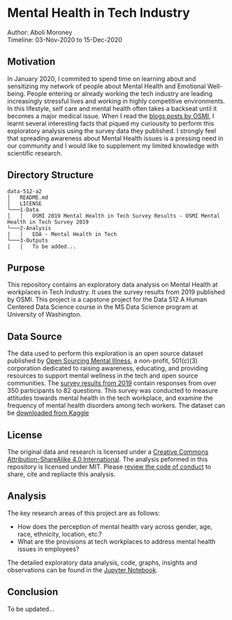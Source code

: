 # Mental Health in Tech Industry
Author: Aboli Moroney <br>
Timeline: 03-Nov-2020 to 15-Dec-2020

## Motivation

In January 2020, I commited to spend time on learning about and sensitizing my network of people about Mental Health and Emotional Well-being. People entering or already working the tech industry are leading increasingly stressful lives and working in highly competitive environments. In this lifestyle, self care and mental health often takes a backseat until it becomes a major medical issue. When I read the [blogs posts by OSMI](https://osmihelp.org/about/blog), I learnt several interesting facts that piqued my curiousity to perform this exploratory analysis using the survey data they published. I strongly feel that spreading awareness about Mental Health issues is a pressing need in our community and I would like to supplement my limited knowledge with scientific research.

## Directory Structure
```
data-512-a2
│   README.md 
│   LICENSE 
└───1-Data
│   │   OSMI 2019 Mental Health in Tech Survey Results - OSMI Mental Health in Tech Survey 2019
└───2-Analysis
|   │   EDA - Mental Health in Tech
└───3-Outputs
|   │   To be added...

```
## Purpose

This repository contains an exploratory data analysis on Mental Health at workplaces in Tech Industry. It uses the survey results from 2019 published by OSMI. This project is a capstone project for the Data 512 A Human Centered Data Science course in the MS Data Science program at University of Washington.

## Data Source
The data used to perform this exploration is an open source dataset published by [Open Sourcing Mental Illness](https://osmihelp.org/about/about-osmi), a non-profit, 501(c)(3) corporation dedicated to raising awareness, educating, and providing resources to support mental wellness in the tech and open source communities. The [survey results from 2019](https://osmihelp.org/research) contain responses from over 350 participants to 82 questions. This survey was conducted to measure attitudes towards mental health in the tech workplace, and examine the frequency of mental health disorders among tech workers. The dataset can be [downloaded from Kaggle](https://www.kaggle.com/osmihelp/osmi-mental-health-in-tech-survey-2019)

## License
The original data and research is licensed under a [Creative Commons Attribution-ShareAlike 4.0 International](https://creativecommons.org/licenses/by-sa/4.0/).
The analysis peformed in this repository is licensed under MIT. Please [review the code of conduct](https://github.com/abolim/data-512-final/blob/master/LICENSE) to share, cite and repliacte this analysis.

## Analysis
The key research areas of this project are as follows:
- How does the perception of mental health vary across gender, age, race, ethnicity, location, etc.?
- What are the provisions at tech workplaces to address mental health issues in employees?

The detailed exploratory data analysis, code, graphs, insights and observations can be found in the [Jupyter Notebook](https://github.com/abolim/data-512-final/blob/master/2-Analysis/EDA%20-%20Mental%20Health%20in%20Tech.ipynb).

## Conclusion
To be updated...
